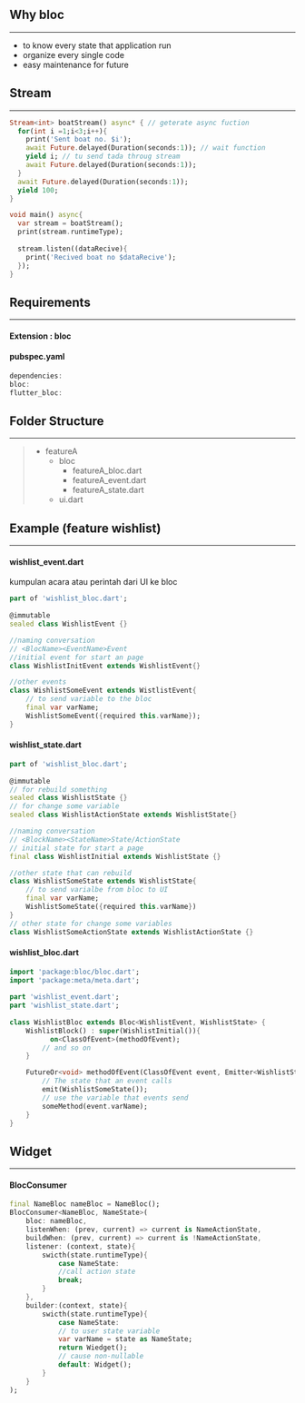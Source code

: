 ## Why bloc
---
- to know every state that application run
- organize every single code
- easy maintenance for future

## Stream
---
```dart
Stream<int> boatStream() async* { // geterate async fuction
  for(int i =1;i<3;i++){
    print('Sent boat no. $i');
    await Future.delayed(Duration(seconds:1)); // wait function
    yield i; // tu send tada throug stream
    await Future.delayed(Duration(seconds:1)); 
  }
  await Future.delayed(Duration(seconds:1));
  yield 100;
}

void main() async{
  var stream = boatStream();
  print(stream.runtimeType);
  
  stream.listen((dataRecive){
    print('Recived boat no $dataRecive');
  }); 
}
```
## Requirements
---
#### Extension : bloc
#### pubspec.yaml
```dart
dependencies:
bloc:
flutter_bloc:
```

## Folder Structure
---
> - featureA
> 	- bloc
> 		- featureA_bloc.dart
> 		- featureA_event.dart
> 		- featureA_state.dart
> 	- ui.dart

## Example (feature wishlist)
---
#### wishlist_event.dart
kumpulan acara atau perintah dari UI ke bloc
```dart
part of 'wishlist_bloc.dart';
  
@immutable
sealed class WishlistEvent {}

//naming conversation
// <BlocName><EventName>Event
//initial event for start an page
class WishlistInitEvent extends WishlistEvent{}

//other events
class WishlistSomeEvent extends WistlistEvent{
	// to send variable to the bloc
	final var varName;
	WishlistSomeEvent({required this.varName});
}
```
#### wishlist_state.dart
```dart
part of 'wishlist_bloc.dart';
  
@immutable
// for rebuild something
sealed class WishlistState {}
// for change some variable
sealed class WishlistActionState extends WishlistState{}

//naming conversation
// <BlockName><StateName>State/ActionState
// initial state for start a page
final class WishlistInitial extends WishlistState {}

//other state that can rebuild 
class WishlistSomeState extends WishlistState{
	// to send varialbe from bloc to UI
	final var varName;
	WishlistSomeState({required this.varName})
}
// other state for change some variables
class WishlistSomeActionState extends WishlistActionState {}

```
#### wishlist_bloc.dart
```dart
import 'package:bloc/bloc.dart';
import 'package:meta/meta.dart';
  
part 'wishlist_event.dart';
part 'wishlist_state.dart';
  
class WishlistBloc extends Bloc<WishlistEvent, WishlistState> {
	WishlistBlock() : super(WishlistInitial()){
		  on<ClassOfEvent>(methodOfEvent);
		// and so on
	}

	FutureOr<void> methodOfEvent(ClassOfEvent event, Emitter<WishlistState> emit){
		// The state that an event calls
		emit(WishlistSomeState());
		// use the variable that events send
		someMethod(event.varName);
	}
}
```
## Widget
---
#### BlocConsumer
```dart
final NameBloc nameBloc = NameBloc();
BlocConsumer<NameBloc, NameState>(
	bloc: nameBloc,
	listenWhen: (prev, current) => current is NameActionState,
	buildWhen: (prev, current) => current is !NameActionState,
	listener: (context, state){
		swicth(state.runtimeType){
			case NameState:
			//call action state
			break;
		}
	},
	builder:(context, state){
		swicth(state.runtimeType){
			case NameState:
			// to user state variable 
			var varName = state as NameState;
			return Wiedget();
			// cause non-nullable
			default: Widget();
		}
	}
);
```